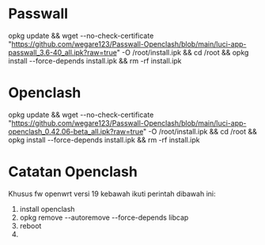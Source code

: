 # Passwall
opkg update && wget --no-check-certificate "https://github.com/wegare123/Passwall-Openclash/blob/main/luci-app-passwall_3.6-40_all.ipk?raw=true" -O /root/install.ipk && cd /root && opkg install --force-depends install.ipk && rm -rf install.ipk
# Openclash
opkg update && wget --no-check-certificate "https://github.com/wegare123/Passwall-Openclash/blob/main/luci-app-openclash_0.42.06-beta_all.ipk?raw=true" -O /root/install.ipk && cd /root && opkg install --force-depends install.ipk && rm -rf install.ipk
# Catatan Openclash
Khusus fw openwrt versi 19 kebawah ikuti perintah dibawah ini:
1. install openclash
2. opkg remove --autoremove --force-depends libcap
3. reboot
4. 
